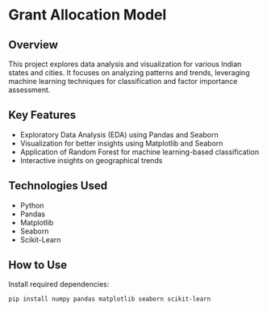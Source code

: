 # Grant Allocation Model

## Overview
This project explores data analysis and visualization for various Indian states and cities. It focuses on analyzing patterns and trends, leveraging machine learning techniques for classification and factor importance assessment.

## Key Features
- Exploratory Data Analysis (EDA) using Pandas and Seaborn
- Visualization for better insights using Matplotlib and Seaborn
- Application of Random Forest for machine learning-based classification
- Interactive insights on geographical trends

## Technologies Used
- Python
- Pandas
- Matplotlib
- Seaborn
- Scikit-Learn

## How to Use
   Install required dependencies:
   ```bash
   pip install numpy pandas matplotlib seaborn scikit-learn

